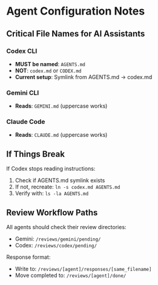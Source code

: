 # Agent Configuration Notes

## Critical File Names for AI Assistants

### Codex CLI
- **MUST be named**: `AGENTS.md`
- **NOT**: `codex.md` or `CODEX.md`
- **Current setup**: Symlink from AGENTS.md → codex.md

### Gemini CLI
- **Reads**: `GEMINI.md` (uppercase works)

### Claude Code
- **Reads**: `CLAUDE.md` (uppercase works)

## If Things Break
If Codex stops reading instructions:
1. Check if AGENTS.md symlink exists
2. If not, recreate: `ln -s codex.md AGENTS.md`
3. Verify with: `ls -la AGENTS.md`

## Review Workflow Paths
All agents should check their review directories:
- Gemini: `/reviews/gemini/pending/`
- Codex: `/reviews/codex/pending/`

Response format:
- Write to: `/reviews/[agent]/responses/[same_filename]`
- Move completed to: `/reviews/[agent]/done/`
